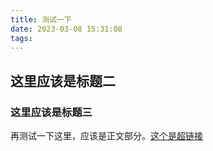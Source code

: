 ```yaml
---
title: 测试一下
date: 2023-03-08 15:31:08
tags:
---
```


## 这里应该是标题二

### 这里应该是标题三

再测试一下这里，应该是正文部分。[这个是超链接](https://smidle.github.io/)